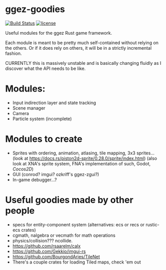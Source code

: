 # ggez-goodies

[![Build Status](https://travis-ci.org/ggez/ggez-goodies.svg?branch=master)](https://travis-ci.org/ggez/ggez-goodies)
[![license](http://img.shields.io/badge/license-MIT-blue.svg)](https://github.com/ggez/ggez/blob/master/LICENSE)


Useful modules for the ggez Rust game framework.

Each module is meant to be pretty much self-contained without relying on the others.
Or if it does rely on others, it will be in a strictly incremental fashion.

CURRENTLY this is massively unstable and is basically changing fluidly as I discover what the API needs to be like.

# Modules:

 * Input indirection layer and state tracking
 * Scene manager
 * Camera
 * Particle system (incomplete)

# Modules to create

 * Sprites with ordering, animation, atlasing, tile mapping, 3x3 sprites... (look at
   https://docs.rs/piston2d-sprite/0.28.0/sprite/index.html) (also look at XNA's sprite system, FNA's implementation of such,
   Godot, *Cocos2D*)
 * GUI (conrod? imgui? ozkriff's ggez-zgui?)
 * In-game debugger...?

# Useful goodies made by other people

 * specs for entity-component system (alternatives: ecs or recs or rustic-ecs crates)
 * cgmath, nalgebra or vecmath for math operations
 * physics/collision???  ncollide.
 * https://github.com/rsaarelm/calx
 * https://github.com/Gekkio/imgui-rs
 * https://github.com/BourgondAries/TileNet
 * There's a couple crates for loading Tiled maps, check 'em out
